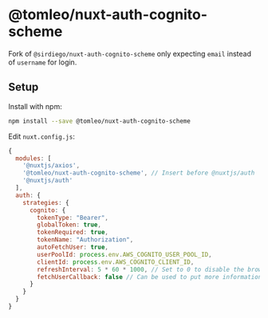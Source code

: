 # @tomleo/nuxt-auth-cognito-scheme

Fork of `@sirdiego/nuxt-auth-cognito-scheme` only expecting `email` instead of `username`
for login.

## Setup

Install with npm:

```bash
npm install --save @tomleo/nuxt-auth-cognito-scheme
```

Edit `nuxt.config.js`:

```js
{
  modules: [
    '@nuxtjs/axios',
    '@tomleo/nuxt-auth-cognito-scheme', // Insert before @nuxtjs/auth
    '@nuxtjs/auth'
  ],
  auth: {
    strategies: {
      cognito: {
        tokenType: "Bearer",
        globalToken: true,
        tokenRequired: true,
        tokenName: "Authorization",
        autoFetchUser: true,
        userPoolId: process.env.AWS_COGNITO_USER_POOL_ID,
        clientId: process.env.AWS_COGNITO_CLIENT_ID,
        refreshInterval: 5 * 60 * 1000, // Set to 0 to disable the browser interval
        fetchUserCallback: false // Can be used to put more information into the user object
      }
    }
  }
}
```
